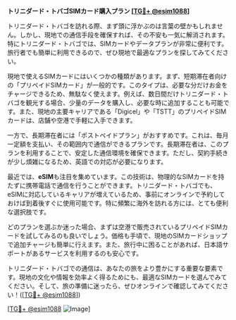 **トリニダード・トバゴSIMカード購入プラン [[TG💪+ @esim1088](https://t.me/s/esim1088)]**

トリニダード・トバゴを訪れる際、まず頭に浮かぶのは言葉の壁かもしれません。しかし、現地での通信手段を確保すれば、その不安も一気に解消されます。特にトリニダード・トバゴでは、SIMカードやデータプランが非常に便利です。旅行者でも簡単に利用できるので、ぜひ現地で最適なプランを探してみてください。

現地で使えるSIMカードにはいくつかの種類があります。まず、短期滞在者向けの「プリペイドSIMカード」が一般的です。このタイプは、必要な分だけお金をチャージできるため、無駄なく使えます。例えば、数日間だけトリニダード・トバゴを観光する場合、少量のデータを購入し、必要な時に追加することも可能です。また、現地の主要キャリアである「Digicel」や「TSTT」のプリペイドSIMカードは、店舗や空港で手軽に入手できます。

一方で、長期滞在者には「ポストペイドプラン」がおすすめです。これは、毎月一定額を支払い、その範囲内で通信ができるプランです。長期滞在者は、このプランを利用することで、安定した通信環境を確保できます。ただし、契約手続きが少し煩雑になるため、英語での対応が必要になります。

最近では、**eSIM**も注目を集めています。この技術は、物理的なSIMカードを持たずに携帯電話で通信を行うことができます。トリニダード・トバゴでも、eSIMに対応しているキャリアが増えているため、事前にオンラインで予約しておけば到着後すぐに使用可能です。特に頻繁に海外を訪れる方には、とても便利な選択肢です。

どのプランを選ぶか迷った場合、まずは空港で販売されているプリペイドSIMカードを試してみるのも良いでしょう。価格も手頃で、現地のSIMカードショップで追加チャージも簡単に行えます。また、旅行中に困ることがあれば、日本語サポートがあるサービスを利用するのも安心です。

トリニダード・トバゴでの通信は、あなたの旅をより豊かにする重要な要素です。現地の文化や情報を効率よく得るためにも、最適なSIMカードを選んでみてください。そして、旅の準備に迷ったら、ぜひオンラインで確認してみてください！([[TG💪+ @esim1088](https://t.me/s/esim1088)])

[[TG💪+ @esim1088](https://t.me/s/esim1088) ![Image](https://i.postimg.cc/Y0z9fWf4/image.png)]